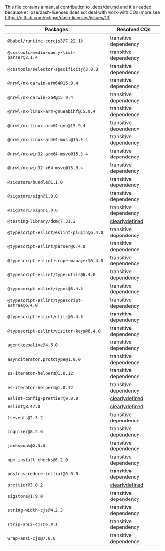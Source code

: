 This file contains a manual contribution to .deps/dev.md and it's needed because eclipse/dash-licenses does not deal with work-with CQs (more see https://github.com/eclipse/dash-licenses/issues/13)

| Packages | Resolved CQs |
| --- | --- |
| `@babel/runtime-corejs3@7.22.10` | transitive dependency |
| `@csstools/media-query-list-parser@2.1.4` | transitive dependency |
| `@csstools/selector-specificity@3.0.0` | transitive dependency |
| `@nrwl/nx-darwin-arm64@15.9.4` | transitive dependency |
| `@nrwl/nx-darwin-x64@15.9.4` | transitive dependency |
| `@nrwl/nx-linux-arm-gnueabihf@15.9.4` | transitive dependency |
| `@nrwl/nx-linux-arm64-gnu@15.9.4` | transitive dependency |
| `@nrwl/nx-linux-arm64-musl@15.9.4` | transitive dependency |
| `@nrwl/nx-win32-arm64-msvc@15.9.4` | transitive dependency |
| `@nrwl/nx-win32-x64-msvc@15.9.4` | transitive dependency |
| `@sigstore/bundle@1.1.0` | transitive dependency |
| `@sigstore/sign@1.0.0` | transitive dependency |
| `@sigstore/sign@1.0.0` | transitive dependency |
| `@testing-library/dom@7.31.2` | [clearlydefined](https://clearlydefined.io/definitions/npm/npmjs/@testing-library/dom/7.31.2) |
| `@typescript-eslint/eslint-plugin@6.4.0` | transitive dependency |
| `@typescript-eslint/parser@6.4.0` | transitive dependency |
| `@typescript-eslint/scope-manager@6.4.0` | transitive dependency |
| `@typescript-eslint/type-utils@6.4.0` | transitive dependency |
| `@typescript-eslint/types@6.4.0` | transitive dependency |
| `@typescript-eslint/typescript-estree@6.4.0` | transitive dependency |
| `@typescript-eslint/utils@6.4.0` | transitive dependency |
| `@typescript-eslint/visitor-keys@6.4.0` | transitive dependency |
| `agentkeepalive@4.5.0` | transitive dependency |
| `asynciterator.prototype@1.0.0` | transitive dependency |
| `es-iterator-helpers@1.0.12` | transitive dependency |
| `es-iterator-helpers@1.0.12` | transitive dependency |
| `eslint-config-prettier@9.0.0` | [clearlydefined](https://clearlydefined.io/definitions/npm/npmjs/-/eslint-config-prettier/9.0.0) |
| `eslint@8.47.0` | [clearlydefined](https://clearlydefined.io/definitions/npm/npmjs/-/eslint/8.47.0) |
| `fsevents@2.3.2` | transitive dependency |
| `inquirer@8.2.6` | transitive dependency |
| `jackspeak@2.3.0` | transitive dependency |
| `npm-install-checks@6.2.0` | transitive dependency |
| `postcss-reduce-initial@6.0.0` | transitive dependency |
| `prettier@3.0.2` | [clearlydefined](https://clearlydefined.io/definitions/npm/npmjs/-/prettier/3.0.2) |
| `sigstore@1.9.0` | transitive dependency |
| `string-width-cjs@4.2.3` | transitive dependency |
| `strip-ansi-cjs@6.0.1` | transitive dependency |
| `wrap-ansi-cjs@7.0.0` | transitive dependency |
